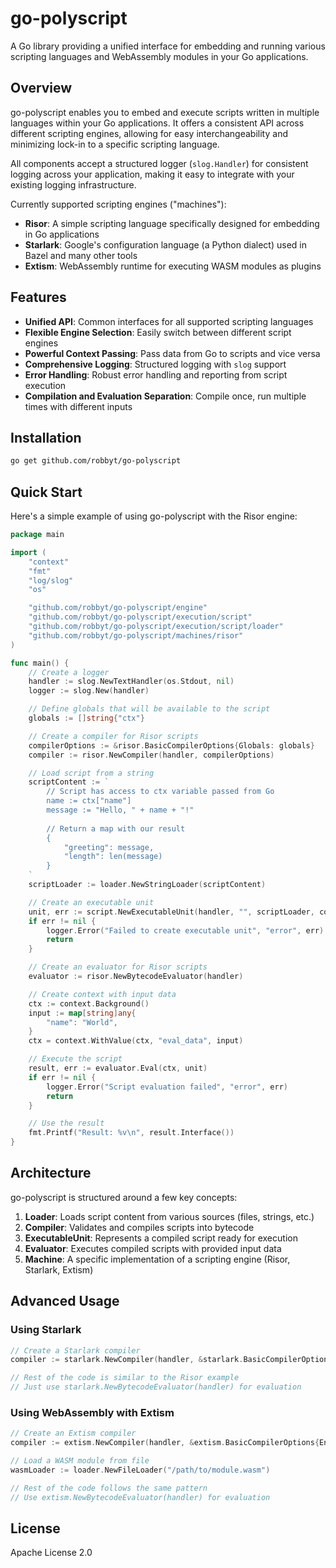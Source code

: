 # go-polyscript

A Go library providing a unified interface for embedding and running various scripting languages and WebAssembly modules in your Go applications.

## Overview

go-polyscript enables you to embed and execute scripts written in multiple languages within your Go applications. It offers a consistent API across different scripting engines, allowing for easy interchangeability and minimizing lock-in to a specific scripting language.

All components accept a structured logger (`slog.Handler`) for consistent logging across your application, making it easy to integrate with your existing logging infrastructure.

Currently supported scripting engines ("machines"):

- **Risor**: A simple scripting language specifically designed for embedding in Go applications
- **Starlark**: Google's configuration language (a Python dialect) used in Bazel and many other tools
- **Extism**: WebAssembly runtime for executing WASM modules as plugins

## Features

- **Unified API**: Common interfaces for all supported scripting languages
- **Flexible Engine Selection**: Easily switch between different script engines
- **Powerful Context Passing**: Pass data from Go to scripts and vice versa
- **Comprehensive Logging**: Structured logging with `slog` support
- **Error Handling**: Robust error handling and reporting from script execution
- **Compilation and Evaluation Separation**: Compile once, run multiple times with different inputs

## Installation

```bash
go get github.com/robbyt/go-polyscript
```

## Quick Start

Here's a simple example of using go-polyscript with the Risor engine:

```go
package main

import (
	"context"
	"fmt"
	"log/slog"
	"os"

	"github.com/robbyt/go-polyscript/engine"
	"github.com/robbyt/go-polyscript/execution/script"
	"github.com/robbyt/go-polyscript/execution/script/loader"
	"github.com/robbyt/go-polyscript/machines/risor"
)

func main() {
	// Create a logger
	handler := slog.NewTextHandler(os.Stdout, nil)
	logger := slog.New(handler)

	// Define globals that will be available to the script
	globals := []string{"ctx"}

	// Create a compiler for Risor scripts
	compilerOptions := &risor.BasicCompilerOptions{Globals: globals}
	compiler := risor.NewCompiler(handler, compilerOptions)

	// Load script from a string
	scriptContent := `
		// Script has access to ctx variable passed from Go
		name := ctx["name"]
		message := "Hello, " + name + "!"
		
		// Return a map with our result
		{
			"greeting": message,
			"length": len(message)
		}
	`
	scriptLoader := loader.NewStringLoader(scriptContent)

	// Create an executable unit
	unit, err := script.NewExecutableUnit(handler, "", scriptLoader, compiler, nil)
	if err != nil {
		logger.Error("Failed to create executable unit", "error", err)
		return
	}

	// Create an evaluator for Risor scripts
	evaluator := risor.NewBytecodeEvaluator(handler)

	// Create context with input data
	ctx := context.Background()
	input := map[string]any{
		"name": "World",
	}
	ctx = context.WithValue(ctx, "eval_data", input)

	// Execute the script
	result, err := evaluator.Eval(ctx, unit)
	if err != nil {
		logger.Error("Script evaluation failed", "error", err)
		return
	}

	// Use the result
	fmt.Printf("Result: %v\n", result.Interface())
}
```

## Architecture

go-polyscript is structured around a few key concepts:

1. **Loader**: Loads script content from various sources (files, strings, etc.)
2. **Compiler**: Validates and compiles scripts into bytecode
3. **ExecutableUnit**: Represents a compiled script ready for execution
4. **Evaluator**: Executes compiled scripts with provided input data
5. **Machine**: A specific implementation of a scripting engine (Risor, Starlark, Extism)

## Advanced Usage

### Using Starlark

```go
// Create a Starlark compiler
compiler := starlark.NewCompiler(handler, &starlark.BasicCompilerOptions{Globals: []string{"ctx"}})

// Rest of the code is similar to the Risor example
// Just use starlark.NewBytecodeEvaluator(handler) for evaluation
```

### Using WebAssembly with Extism

```go
// Create an Extism compiler
compiler := extism.NewCompiler(handler, &extism.BasicCompilerOptions{EntryPoint: "main"})

// Load a WASM module from file
wasmLoader := loader.NewFileLoader("/path/to/module.wasm")

// Rest of the code follows the same pattern
// Use extism.NewBytecodeEvaluator(handler) for evaluation
```

## License

Apache License 2.0